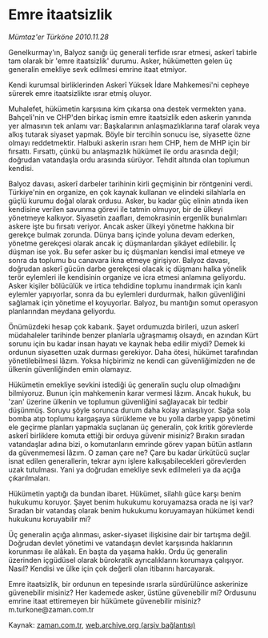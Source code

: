 # Emre itaatsizlik

*Mümtaz'er Türköne 2010.11.28*

<td class="columnist-detail">
<p>Genelkurmay'ın, Balyoz sanığı üç generali terfide ısrar etmesi, askerî tabirle tam olarak bir 'emre itaatsizlik' durumu. Asker, hükümetten gelen üç generalin emekliye sevk edilmesi emrine itaat etmiyor.</p>
<p><p>Kendi kurumsal birliklerinden Askerî Yüksek İdare Mahkemesi'ni cepheye sürerek emre itaatsizlikte ısrar etmiş oluyor.
<p>Muhalefet, hükümetin karşısına kim çıkarsa ona destek vermekten yana. Bahçeli'nin ve CHP'den birkaç ismin emre itaatsizlik eden askerin yanında yer almasının tek anlamı var: Başkalarının anlaşmazlıklarına taraf olarak veya alkış tutarak siyaset yapmak. Böyle bir tercihin sonucu ise, siyasette özne olmayı reddetmektir. Halbuki askerin ısrarı hem CHP, hem de MHP için bir fırsattı. Fırsattı, çünkü bu anlaşmazlık hükümet ile ordu arasında değil; doğrudan vatandaşla ordu arasında sürüyor. Tehdit altında olan toplumun kendisi.
<p>Balyoz davası, askerî darbeler tarihinin kirli geçmişinin bir röntgenini verdi. Türkiye'nin en organize, en çok kaynak kullanan ve elindeki silahlarla en güçlü kurumu doğal olarak ordusu. Asker, bu kadar güç elinin atında iken kendisine verilen savunma görevi ile tatmin olmuyor, bir de ülkeyi yönetmeye kalkıyor. Siyasetin zaafları, demokrasinin ergenlik bunalımları askere işte bu fırsatı veriyor. Ancak asker ülkeyi yönetme hakkına bir gerekçe bulmak zorunda. Dünya barış içinde yoluna devam ederken, yönetme gerekçesi olarak ancak iç düşmanlardan şikâyet edilebilir. İç düşman ise yok. Bu sefer asker bu iç düşmanları kendisi imal etmeye ve sonra da toplumu bu canavara ikna etmeye girişiyor. Balyoz davası, doğrudan askerî gücün darbe gerekçesi olacak iç düşmanı halka yönelik terör eylemleri ile kendisinin organize ve icra etmesi anlamına geliyordu. Asker kişiler bölücülük ve irtica tehdidine toplumu inandırmak için kanlı eylemler yapıyorlar, sonra da bu eylemleri durdurmak, halkın güvenliğini sağlamak için yönetime el koyuyorlar. Balyoz, bu mantığın somut operasyon planlarından meydana geliyordu.
<p>Önümüzdeki hesap çok kabarık. Şayet ordumuzda birileri, uzun askerî müdahaleler tarihinde benzer planlarla uğraşmamış olsaydı, en azından Kürt sorunu için bu kadar insan hayatı ve kaynak heba edilir miydi? Demek ki ordunun siyasetten uzak durması gerekiyor. Daha ötesi, hükümet tarafından yönetilebilmesi lâzım. Yoksa hiçbirimiz ne kendi can güvenliğimizden ne de ülkenin güvenliğinden emin olamayız.
<p>Hükümetin emekliye sevkini istediği üç generalin suçlu olup olmadığını bilmiyoruz. Bunun için mahkemenin karar vermesi lâzım. Ancak hukuk, bu 'zan' üzerine ülkenin ve toplumun güvenliğini sağlayacak bir tedbir düşünmüş. Soruyu şöyle sorunca durum daha kolay anlaşılıyor. Sağa sola bomba atıp toplumu kargaşaya sürükleme ve bu yolla darbe yapıp yönetimi ele geçirme planları yapmakla suçlanan üç generalin, çok kritik görevlerde askerî birliklere komuta ettiği bir orduya güvenir misiniz? Bırakın sıradan vatandaşlar adına bizi, o komutanların emrinde görev yapan bütün astların da güvenmemesi lâzım. O zaman çare ne? Çare bu kadar ürkütücü suçlar isnat edilen generallerin, tekrar aynı işlere kalkışabilecekleri görevlerden uzak tutulması. Yani ya doğrudan emekliye sevk edilmeleri ya da açığa çıkarılmaları.
<p>Hükümetin yaptığı da bundan ibaret. Hükümet, silahlı güce karşı benim hukukumu koruyor. Şayet benim hukukumu koruyamazsa orada ne işi var? Sıradan bir vatandaş olarak benim hukukumu koruyamayan hükümet kendi hukukunu koruyabilir mi?
<p>Üç generalin açığa alınması, asker-siyaset ilişkisine dair bir tartışma değil. Doğrudan devlet yönetimi ve vatandaşın devlet karşısında haklarının korunması ile alâkalı. En başta da yaşama hakkı. Ordu üç generalin üzerinden içgüdüsel olarak bürokratik ayrıcalıklarını korumaya çalışıyor. Nasıl? Kendisi ve ülke için çok değerli olan itibarını harcayarak.
<p>Emre itaatsizlik, bir ordunun en tepesinde ısrarla sürdürülünce askerinize güvenebilir misiniz? Her kademede asker, üstüne güvenebilir mi? Ordusunu emrine itaat ettiremeyen bir hükümete güvenebilir misiniz? m.turkone@zaman.com.tr</p>
<a href="http://web.archive.org/web/20101204072053/mailto:m.turkone@zaman.com.tr">
</a></p></p></p></p></p></p></p></p></td>

Kaynak: [zaman.com.tr](http://zaman.com.tr/yazar.do?yazino=1057835), [web.archive.org (arşiv bağlantısı)](http://web.archive.org/web/20101204072053/http://zaman.com.tr:80/yazar.do?yazino=1057835)
